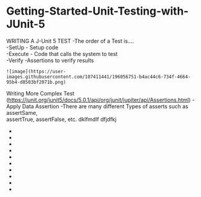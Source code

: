 # Getting-Started-Unit-Testing-with-JUnit-5

WRITING A J-Unit 5 TEST
 -The order of a Test is....                                                                                                                               
    -SetUp - Setup code                                                                                                                                     
    -Execute - Code that calls the system to test                                                                                                           
    -Verify -Assertions to verify results
    
    ![image](https://user-images.githubusercontent.com/107411441/196056751-b4ac44c6-734f-4664-95b4-d8503bf2071b.png)
    
Writing More Complex Test
(https://junit.org/junit5/docs/5.0.1/api/org/junit/jupiter/api/Assertions.html)
    -Apply Data Assertion
        -There are many different Types of asserts such as assertSame,                     
        assertTrue, assertFalse, etc.
        dklfmdlf
        dfjdfkj




 -
 -
 -
 -
 -
 -
 -
 -
 -
 -
